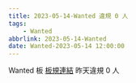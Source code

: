 ```yaml
---
title: 2023-05-14-Wanted 違規 0 人
tags:
    - Wanted
abbrlink: 2023-05-14-Wanted
date: Wanted-2023-05-14 12:00:00
---
```

Wanted 板 [板規連結](https://www.ptt.cc/bbs/Wanted/M.1608829773.A.D3B.html)
昨天違規 0 人
